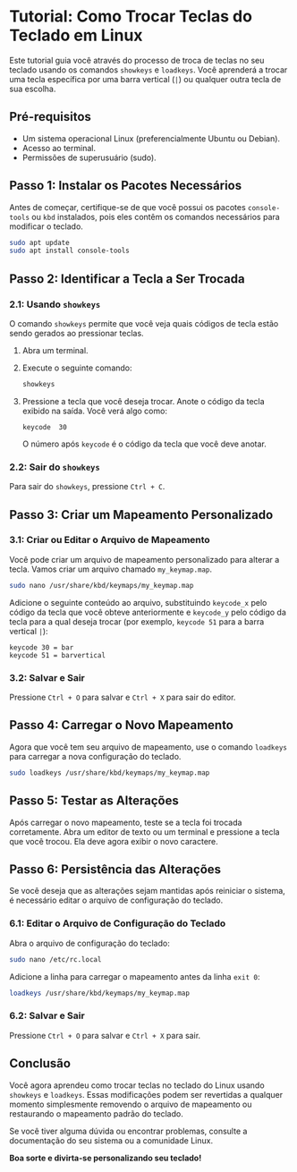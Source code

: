 # Tutorial: Como Trocar Teclas do Teclado em Linux

Este tutorial guia você através do processo de troca de teclas no seu teclado usando os comandos `showkeys` e `loadkeys`. Você aprenderá a trocar uma tecla específica por uma barra vertical (`|`) ou qualquer outra tecla de sua escolha.

## Pré-requisitos

- Um sistema operacional Linux (preferencialmente Ubuntu ou Debian).
- Acesso ao terminal.
- Permissões de superusuário (sudo).

## Passo 1: Instalar os Pacotes Necessários

Antes de começar, certifique-se de que você possui os pacotes `console-tools` ou `kbd` instalados, pois eles contêm os comandos necessários para modificar o teclado.

```bash
sudo apt update
sudo apt install console-tools
```

## Passo 2: Identificar a Tecla a Ser Trocada

### 2.1: Usando `showkeys`

O comando `showkeys` permite que você veja quais códigos de tecla estão sendo gerados ao pressionar teclas.

1. Abra um terminal.
2. Execute o seguinte comando:

   ```bash
   showkeys
   ```

3. Pressione a tecla que você deseja trocar. Anote o código da tecla exibido na saída. Você verá algo como:

   ```
   keycode  30
   ```

   O número após `keycode` é o código da tecla que você deve anotar.

### 2.2: Sair do `showkeys`

Para sair do `showkeys`, pressione `Ctrl + C`.

## Passo 3: Criar um Mapeamento Personalizado

### 3.1: Criar ou Editar o Arquivo de Mapeamento

Você pode criar um arquivo de mapeamento personalizado para alterar a tecla. Vamos criar um arquivo chamado `my_keymap.map`.

```bash
sudo nano /usr/share/kbd/keymaps/my_keymap.map
```

Adicione o seguinte conteúdo ao arquivo, substituindo `keycode_x` pelo código da tecla que você obteve anteriormente e `keycode_y` pelo código da tecla para a qual deseja trocar (por exemplo, `keycode 51` para a barra vertical `|`):

```
keycode 30 = bar
keycode 51 = barvertical
```

### 3.2: Salvar e Sair

Pressione `Ctrl + O` para salvar e `Ctrl + X` para sair do editor.

## Passo 4: Carregar o Novo Mapeamento

Agora que você tem seu arquivo de mapeamento, use o comando `loadkeys` para carregar a nova configuração do teclado.

```bash
sudo loadkeys /usr/share/kbd/keymaps/my_keymap.map
```

## Passo 5: Testar as Alterações

Após carregar o novo mapeamento, teste se a tecla foi trocada corretamente. Abra um editor de texto ou um terminal e pressione a tecla que você trocou. Ela deve agora exibir o novo caractere.

## Passo 6: Persistência das Alterações

Se você deseja que as alterações sejam mantidas após reiniciar o sistema, é necessário editar o arquivo de configuração do teclado.

### 6.1: Editar o Arquivo de Configuração do Teclado

Abra o arquivo de configuração do teclado:

```bash
sudo nano /etc/rc.local
```

Adicione a linha para carregar o mapeamento antes da linha `exit 0`:

```bash
loadkeys /usr/share/kbd/keymaps/my_keymap.map
```

### 6.2: Salvar e Sair

Pressione `Ctrl + O` para salvar e `Ctrl + X` para sair.

## Conclusão

Você agora aprendeu como trocar teclas no teclado do Linux usando `showkeys` e `loadkeys`. Essas modificações podem ser revertidas a qualquer momento simplesmente removendo o arquivo de mapeamento ou restaurando o mapeamento padrão do teclado.

Se você tiver alguma dúvida ou encontrar problemas, consulte a documentação do seu sistema ou a comunidade Linux.

**Boa sorte e divirta-se personalizando seu teclado!**